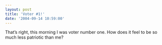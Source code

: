 ```yaml
---
layout: post
title: 'Voter #1!'
date: '2004-09-14 10:59:00'
---
```


That’s right, this morning I was voter number one. How does it feel to be so much less patriotic than me?